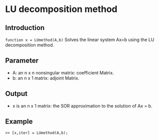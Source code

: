 # LU decomposition method
## Introduction
`function x = LUmethod(A,b)`
Solves the linear system Ax=b using the LU decomposition method.

## Parameter
* A: an n x n nonsingular matrix: coefficient Matrix.
* b: an n x 1 matrix: adjoint Matrix.

## Output
* x is an n x 1 matrix: the SOR approximation to the solution of Ax = b.

## Example
`>> [x,iter] = LUmethod(A,b);`

